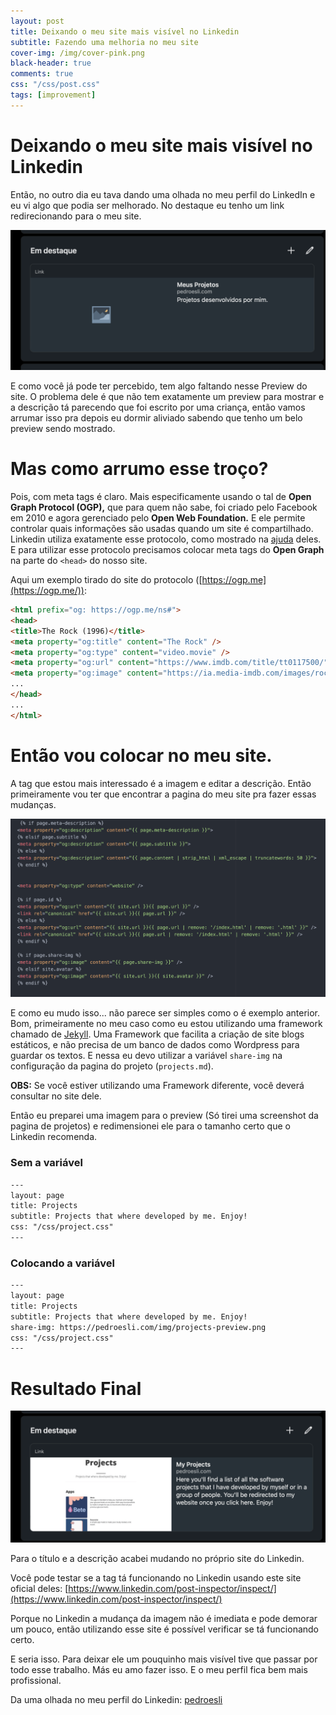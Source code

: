 ```yaml
---
layout: post
title: Deixando o meu site mais visível no Linkedin
subtitle: Fazendo uma melhoria no meu site
cover-img: /img/cover-pink.png
black-header: true
comments: true
css: "/css/post.css"
tags: [improvement]
---
```


# Deixando o meu site mais visível no Linkedin

Então, no outro dia eu tava dando uma olhada no meu perfil do LinkedIn e eu vi algo que podia ser melhorado. No destaque eu tenho um link redirecionando para o meu site.

![before update](/img/2021/april/before-update.png)

E como você já pode ter percebido, tem algo faltando nesse Preview do site. O problema dele é que não tem exatamente um preview para mostrar e a descrição tá parecendo que foi escrito por uma criança, então vamos arrumar isso pra depois eu dormir aliviado sabendo que tenho um belo preview sendo mostrado.

# Mas como arrumo esse troço?

Pois, com meta tags é claro. Mais especificamente usando o tal de **Open Graph Protocol (OGP),** que para quem não sabe, foi criado pelo Facebook em 2010 e agora gerenciado pelo **Open Web Foundation.** E ele permite controlar quais informações são usadas quando um site é compartilhado. Linkedin utiliza exatamente esse protocolo, como mostrado na [ajuda](https://www.linkedin.com/help/linkedin/answer/a521928/making-your-website-shareable-on-linkedin?lang=en) deles. E para utilizar esse protocolo precisamos colocar meta tags do **Open Graph** na parte do `<head>` do nosso site.

Aqui um exemplo tirado do site do protocolo ([https://ogp.me](https://ogp.me/)):

```html
<html prefix="og: https://ogp.me/ns#">
<head>
<title>The Rock (1996)</title>
<meta property="og:title" content="The Rock" />
<meta property="og:type" content="video.movie" />
<meta property="og:url" content="https://www.imdb.com/title/tt0117500/" />
<meta property="og:image" content="https://ia.media-imdb.com/images/rock.jpg" />
...
</head>
...
</html>
```

# Então vou colocar no meu site.

A tag que estou mais interessado é a imagem e editar a descrição. Então primeiramente vou ter que encontrar a pagina do meu site pra fazer essas mudanças.

![find meta tag](/img/2021/april/find-meta-tag.png)

E como eu mudo isso... não parece ser simples como o é exemplo anterior. Bom, primeiramente no meu caso como eu estou utilizando uma framework chamado de [Jekyll](https://jekyllrb.com). Uma Framework que facilita a criação de site blogs estáticos, e não precisa de um banco de dados como Wordpress para guardar os textos. E nessa eu devo utilizar a variável `share-img` na configuração da pagina do projeto (`projects.md`).

**OBS:** Se você estiver utilizando uma Framework diferente, você deverá consultar no site dele.

Então eu preparei uma imagem para o preview (Só tirei uma screenshot da pagina de projetos) e redimensionei ele para o tamanho certo que o Linkedin recomenda.

### Sem a variável

```html
---
layout: page
title: Projects
subtitle: Projects that where developed by me. Enjoy!
css: "/css/project.css"
---
```

### Colocando a variável

```html
---
layout: page
title: Projects
subtitle: Projects that where developed by me. Enjoy!
share-img: https://pedroesli.com/img/projects-preview.png
css: "/css/project.css"
---
```

# Resultado Final

![final result](/img/2021/april/final-result.png)

Para o título e a descrição acabei mudando no próprio site do Linkedin.

Você pode testar se a tag tá funcionando no Linkedin usando este site oficial deles: [https://www.linkedin.com/post-inspector/inspect/](https://www.linkedin.com/post-inspector/inspect/)

Porque no Linkedin a mudança da imagem não é imediata e pode demorar um pouco, então utilizando esse site é possível verificar se tá funcionando certo.

E seria isso. Para deixar ele um pouquinho mais visível tive que passar por todo esse trabalho. Más eu amo fazer isso. E o meu perfil fica bem mais profissional.

Da uma olhada no meu perfil do Linkedin: [pedroesli](https://www.linkedin.com/in/pedroesli/)
